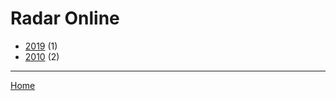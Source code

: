 # Radar Online

  * [2019](./radar-online-2019.md) (1)
  * [2010](./radar-online-2010.md) (2)

----

[Home](../index.md)
